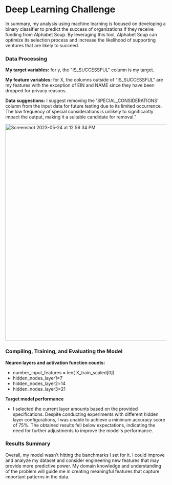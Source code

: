 # Deep Learning Challenge

In summary, my analysis using machine learning is focused on developing a binary classifier to predict the success of organizations if they receive funding from Alphabet Soup. By leveraging this tool, Alphabet Soup can optimize its selection process and increase the likelihood of supporting ventures that are likely to succeed.

### Data Processing
**My target variables:** for y, the "IS_SUCCESSFUL" column is my target.

**My feature variables:** for X, the columns outside of "IS_SUCCESSFUL" are my features with the exception of EIN and NAME since they have been dropped for privacy reasons.

**Data suggestions:** I suggest removing the 'SPECIAL_CONSIDERATIONS' column from the input data for future testing due to its limited occurrence. The low frequency of special considerations is unlikely to significantly impact the output, making it a suitable candidate for removal."

<img width="676" alt="Screenshot 2023-05-24 at 12 56 34 PM" src="https://github.com/treysl/deep-learning-challenge/assets/96922295/106add2e-5a78-4064-8814-ca7c938cebfb">

### Compiling, Training, and Evaluating the Model
**Neuron layers and activation function counts:** 
- number_input_features = len( X_train_scaled[0])
- hidden_nodes_layer1=7
- hidden_nodes_layer2=14
- hidden_nodes_layer3=21

**Target model performance**
- I selected the current layer amounts based on the provided specifications. Despite conducting experiments with different hidden layer configurations, I was unable to achieve a minimum accuracy score of 75%. The obtained results fell below expectations, indicating the need for further adjustments to improve the model's performance.

### Results Summary
Overall, my model wasn't hitting the banchmarks I set for it. I could improve and analyze my dataset and consider engineering new features that may provide more predictive power. My domain knowledge and understanding of the problem will guide me in creating meaningful features that capture important patterns in the data.
